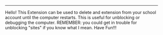 ----------------------------------------------------------------
Hello! This Extension can be used to delete and extension from your school account until the computer restarts.
This is useful for unblocking or debugging the computer.
REMEMBER: you could get in trouble for unblocking "sites" if you know what I mean.
Have Fun!!!
